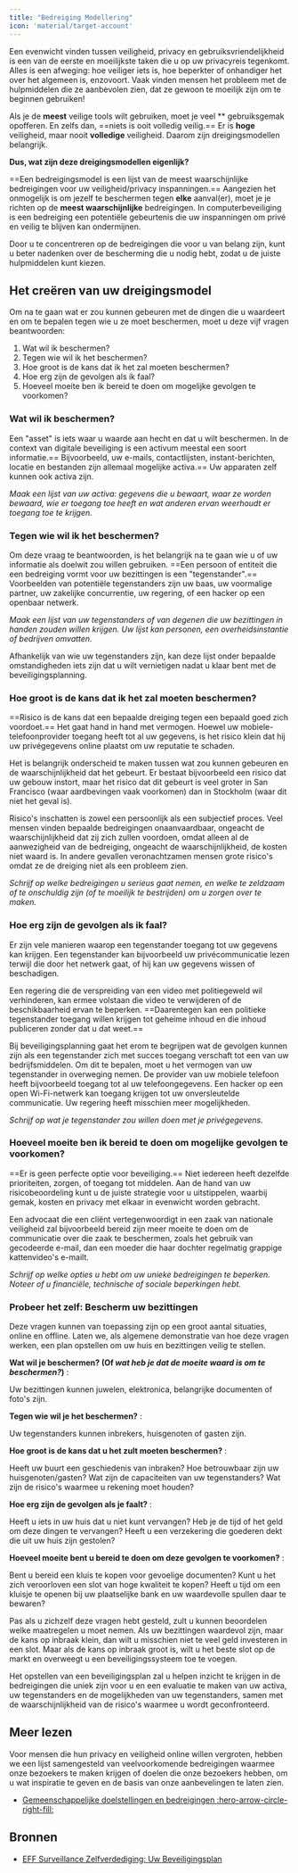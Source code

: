 ```yaml
---
title: "Bedreiging Modellering"
icon: 'material/target-account'
---
```


Een evenwicht vinden tussen veiligheid, privacy en gebruiksvriendelijkheid is een van de eerste en moeilijkste taken die u op uw privacyreis tegenkomt. Alles is een afweging: hoe veiliger iets is, hoe beperkter of onhandiger het over het algemeen is, enzovoort. Vaak vinden mensen het probleem met de hulpmiddelen die ze aanbevolen zien, dat ze gewoon te moeilijk zijn om te beginnen gebruiken!

Als je de **meest** veilige tools wilt gebruiken, moet je veel ** gebruiksgemak opofferen. En zelfs dan, ==niets is ooit volledig veilig.== Er is **hoge** veiligheid, maar nooit **volledige** veiligheid. Daarom zijn dreigingsmodellen belangrijk.

**Dus, wat zijn deze dreigingsmodellen eigenlijk?**

==Een bedreigingsmodel is een lijst van de meest waarschijnlijke bedreigingen voor uw veiligheid/privacy inspanningen.== Aangezien het onmogelijk is om jezelf te beschermen tegen **elke** aanval(er), moet je je richten op de **meest waarschijnlijke** bedreigingen. In computerbeveiliging is een bedreiging een potentiële gebeurtenis die uw inspanningen om privé en veilig te blijven kan ondermijnen.

Door u te concentreren op de bedreigingen die voor u van belang zijn, kunt u beter nadenken over de bescherming die u nodig hebt, zodat u de juiste hulpmiddelen kunt kiezen.

## Het creëren van uw dreigingsmodel

Om na te gaan wat er zou kunnen gebeuren met de dingen die u waardeert en om te bepalen tegen wie u ze moet beschermen, moet u deze vijf vragen beantwoorden:

1. Wat wil ik beschermen?
2. Tegen wie wil ik het beschermen?
3. Hoe groot is de kans dat ik het zal moeten beschermen?
4. Hoe erg zijn de gevolgen als ik faal?
5. Hoeveel moeite ben ik bereid te doen om mogelijke gevolgen te voorkomen?

### Wat wil ik beschermen?

Een "asset" is iets waar u waarde aan hecht en dat u wilt beschermen. In de context van digitale beveiliging is een activum meestal een soort informatie.== Bijvoorbeeld, uw e-mails, contactlijsten, instant-berichten, locatie en bestanden zijn allemaal mogelijke activa.== Uw apparaten zelf kunnen ook activa zijn.

*Maak een lijst van uw activa: gegevens die u bewaart, waar ze worden bewaard, wie er toegang toe heeft en wat anderen ervan weerhoudt er toegang toe te krijgen.*

### Tegen wie wil ik het beschermen?

Om deze vraag te beantwoorden, is het belangrijk na te gaan wie u of uw informatie als doelwit zou willen gebruiken. ==Een persoon of entiteit die een bedreiging vormt voor uw bezittingen is een "tegenstander".== Voorbeelden van potentiële tegenstanders zijn uw baas, uw voormalige partner, uw zakelijke concurrentie, uw regering, of een hacker op een openbaar netwerk.

*Maak een lijst van uw tegenstanders of van degenen die uw bezittingen in handen zouden willen krijgen. Uw lijst kan personen, een overheidsinstantie of bedrijven omvatten.*

Afhankelijk van wie uw tegenstanders zijn, kan deze lijst onder bepaalde omstandigheden iets zijn dat u wilt vernietigen nadat u klaar bent met de beveiligingsplanning.

### Hoe groot is de kans dat ik het zal moeten beschermen?

==Risico is de kans dat een bepaalde dreiging tegen een bepaald goed zich voordoet.== Het gaat hand in hand met vermogen. Hoewel uw mobiele-telefoonprovider toegang heeft tot al uw gegevens, is het risico klein dat hij uw privégegevens online plaatst om uw reputatie te schaden.

Het is belangrijk onderscheid te maken tussen wat zou kunnen gebeuren en de waarschijnlijkheid dat het gebeurt. Er bestaat bijvoorbeeld een risico dat uw gebouw instort, maar het risico dat dit gebeurt is veel groter in San Francisco (waar aardbevingen vaak voorkomen) dan in Stockholm (waar dit niet het geval is).

Risico's inschatten is zowel een persoonlijk als een subjectief proces. Veel mensen vinden bepaalde bedreigingen onaanvaardbaar, ongeacht de waarschijnlijkheid dat zij zich zullen voordoen, omdat alleen al de aanwezigheid van de bedreiging, ongeacht de waarschijnlijkheid, de kosten niet waard is. In andere gevallen veronachtzamen mensen grote risico's omdat ze de dreiging niet als een probleem zien.

*Schrijf op welke bedreigingen u serieus gaat nemen, en welke te zeldzaam of te onschuldig zijn (of te moeilijk te bestrijden) om u zorgen over te maken.*

### Hoe erg zijn de gevolgen als ik faal?

Er zijn vele manieren waarop een tegenstander toegang tot uw gegevens kan krijgen. Een tegenstander kan bijvoorbeeld uw privécommunicatie lezen terwijl die door het netwerk gaat, of hij kan uw gegevens wissen of beschadigen.

Een regering die de verspreiding van een video met politiegeweld wil verhinderen, kan ermee volstaan die video te verwijderen of de beschikbaarheid ervan te beperken. ==Daarentegen kan een politieke tegenstander toegang willen krijgen tot geheime inhoud en die inhoud publiceren zonder dat u dat weet.==

Bij beveiligingsplanning gaat het erom te begrijpen wat de gevolgen kunnen zijn als een tegenstander zich met succes toegang verschaft tot een van uw bedrijfsmiddelen. Om dit te bepalen, moet u het vermogen van uw tegenstander in overweging nemen. De provider van uw mobiele telefoon heeft bijvoorbeeld toegang tot al uw telefoongegevens. Een hacker op een open Wi-Fi-netwerk kan toegang krijgen tot uw onversleutelde communicatie. Uw regering heeft misschien meer mogelijkheden.

*Schrijf op wat je tegenstander zou willen doen met je privégegevens.*

### Hoeveel moeite ben ik bereid te doen om mogelijke gevolgen te voorkomen?

==Er is geen perfecte optie voor beveiliging.== Niet iedereen heeft dezelfde prioriteiten, zorgen, of toegang tot middelen. Aan de hand van uw risicobeoordeling kunt u de juiste strategie voor u uitstippelen, waarbij gemak, kosten en privacy met elkaar in evenwicht worden gebracht.

Een advocaat die een cliënt vertegenwoordigt in een zaak van nationale veiligheid zal bijvoorbeeld bereid zijn meer moeite te doen om de communicatie over die zaak te beschermen, zoals het gebruik van gecodeerde e-mail, dan een moeder die haar dochter regelmatig grappige kattenvideo's e-mailt.

*Schrijf op welke opties u hebt om uw unieke bedreigingen te beperken. Noteer of u financiële, technische of sociale beperkingen hebt.*

### Probeer het zelf: Bescherm uw bezittingen

Deze vragen kunnen van toepassing zijn op een groot aantal situaties, online en offline. Laten we, als algemene demonstratie van hoe deze vragen werken, een plan opstellen om uw huis en bezittingen veilig te stellen.

**Wat wil je beschermen? (Of *wat heb je dat de moeite waard is om te beschermen?*)**
:

Uw bezittingen kunnen juwelen, elektronica, belangrijke documenten of foto's zijn.

**Tegen wie wil je het beschermen?**
:

Uw tegenstanders kunnen inbrekers, huisgenoten of gasten zijn.

**Hoe groot is de kans dat u het zult moeten beschermen?**
:

Heeft uw buurt een geschiedenis van inbraken? Hoe betrouwbaar zijn uw huisgenoten/gasten? Wat zijn de capaciteiten van uw tegenstanders? Wat zijn de risico's waarmee u rekening moet houden?

**Hoe erg zijn de gevolgen als je faalt?**
:

Heeft u iets in uw huis dat u niet kunt vervangen? Heb je de tijd of het geld om deze dingen te vervangen? Heeft u een verzekering die goederen dekt die uit uw huis zijn gestolen?

**Hoeveel moeite bent u bereid te doen om deze gevolgen te voorkomen?**
:

Bent u bereid een kluis te kopen voor gevoelige documenten? Kunt u het zich veroorloven een slot van hoge kwaliteit te kopen? Heeft u tijd om een kluisje te openen bij uw plaatselijke bank en uw waardevolle spullen daar te bewaren?

Pas als u zichzelf deze vragen hebt gesteld, zult u kunnen beoordelen welke maatregelen u moet nemen. Als uw bezittingen waardevol zijn, maar de kans op inbraak klein, dan wilt u misschien niet te veel geld investeren in een slot. Maar als de kans op inbraak groot is, wilt u het beste slot op de markt en overweegt u een beveiligingssysteem toe te voegen.

Het opstellen van een beveiligingsplan zal u helpen inzicht te krijgen in de bedreigingen die uniek zijn voor u en een evaluatie te maken van uw activa, uw tegenstanders en de mogelijkheden van uw tegenstanders, samen met de waarschijnlijkheid van de risico's waarmee u wordt geconfronteerd.

## Meer lezen

Voor mensen die hun privacy en veiligheid online willen vergroten, hebben we een lijst samengesteld van veelvoorkomende bedreigingen waarmee onze bezoekers te maken krijgen of doelen die onze bezoekers hebben, om u wat inspiratie te geven en de basis van onze aanbevelingen te laten zien.

- [Gemeenschappelijke doelstellingen en bedreigingen :hero-arrow-circle-right-fill:](common-threats.md)

## Bronnen

- [EFF Surveillance Zelfverdediging: Uw Beveiligingsplan](https://ssd.eff.org/en/module/your-security-plan)
